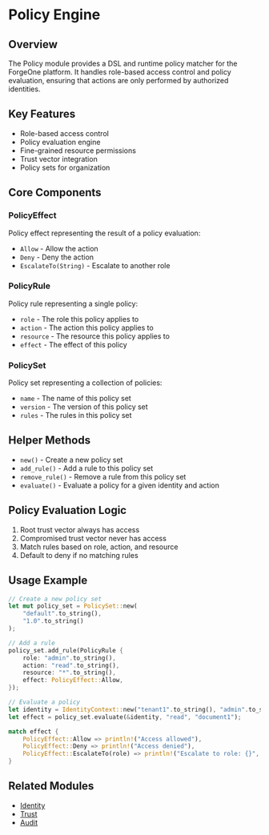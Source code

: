 # Policy Engine

## Overview
The Policy module provides a DSL and runtime policy matcher for the ForgeOne platform. It handles role-based access control and policy evaluation, ensuring that actions are only performed by authorized identities.

## Key Features
- Role-based access control
- Policy evaluation engine
- Fine-grained resource permissions
- Trust vector integration
- Policy sets for organization

## Core Components

### PolicyEffect
Policy effect representing the result of a policy evaluation:
- `Allow` - Allow the action
- `Deny` - Deny the action
- `EscalateTo(String)` - Escalate to another role

### PolicyRule
Policy rule representing a single policy:
- `role` - The role this policy applies to
- `action` - The action this policy applies to
- `resource` - The resource this policy applies to
- `effect` - The effect of this policy

### PolicySet
Policy set representing a collection of policies:
- `name` - The name of this policy set
- `version` - The version of this policy set
- `rules` - The rules in this policy set

## Helper Methods
- `new()` - Create a new policy set
- `add_rule()` - Add a rule to this policy set
- `remove_rule()` - Remove a rule from this policy set
- `evaluate()` - Evaluate a policy for a given identity and action

## Policy Evaluation Logic
1. Root trust vector always has access
2. Compromised trust vector never has access
3. Match rules based on role, action, and resource
4. Default to deny if no matching rules

## Usage Example
```rust
// Create a new policy set
let mut policy_set = PolicySet::new(
    "default".to_string(),
    "1.0".to_string()
);

// Add a rule
policy_set.add_rule(PolicyRule {
    role: "admin".to_string(),
    action: "read".to_string(),
    resource: "*".to_string(),
    effect: PolicyEffect::Allow,
});

// Evaluate a policy
let identity = IdentityContext::new("tenant1".to_string(), "admin".to_string());
let effect = policy_set.evaluate(&identity, "read", "document1");

match effect {
    PolicyEffect::Allow => println!("Access allowed"),
    PolicyEffect::Deny => println!("Access denied"),
    PolicyEffect::EscalateTo(role) => println!("Escalate to role: {}", role),
}
```

## Related Modules
- [Identity](./identity.md)
- [Trust](./trust.md)
- [Audit](./audit.md)